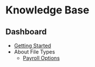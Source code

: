 # Knowledge Base

## Dashboard

- [Getting Started](getting-started.md)
- About File Types
  - [Payroll Options](file-types/PayrollOptions.md)

